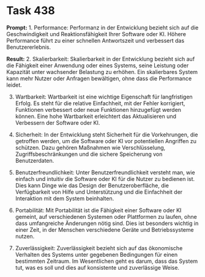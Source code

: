 # Task 438

**Prompt:** 1. Performance: Performanz in der Entwicklung bezieht sich auf die Geschwindigkeit und Reaktionsfähigkeit Ihrer Software oder KI. Höhere Performance führt zu einer schnellen Antwortszeit und verbessert das Benutzererlebnis.

**Result:**
2. Skalierbarkeit: Skalierbarkeit in der Entwicklung bezieht sich auf die Fähigkeit einer Anwendung oder eines Systems, seine Leistung oder Kapazität unter wachsender Belastung zu erhöhen. Ein skalierbares System kann mehr Nutzer oder Anfragen bewältigen, ohne dass die Performance leidet.

3. Wartbarkeit: Wartbarkeit ist eine wichtige Eigenschaft für langfristigen Erfolg. Es steht für die relative Einfachheit, mit der Fehler korrigiert, Funktionen verbessert oder neue Funktionen hinzugefügt werden können. Eine hohe Wartbarkeit erleichtert das Aktualisieren und Verbessern der Software oder KI.

4. Sicherheit: In der Entwicklung steht Sicherheit für die Vorkehrungen, die getroffen werden, um die Software oder KI vor potentiellen Angriffen zu schützen. Dazu gehören Maßnahmen wie Verschlüsselung, Zugriffsbeschränkungen und die sichere Speicherung von Benutzerdaten.

5. Benutzerfreundlichkeit: Unter Benutzerfreundlichkeit versteht man, wie einfach und intuitiv die Software oder KI für die Nutzer zu bedienen ist. Dies kann Dinge wie das Design der Benutzeroberfläche, die Verfügbarkeit von Hilfe und Unterstützung und die Einfachheit der Interaktion mit dem System beinhalten.

6. Portabilität: Mit Portabilität ist die Fähigkeit einer Software oder KI gemeint, auf verschiedenen Systemen oder Plattformen zu laufen, ohne dass umfangreiche Änderungen nötig sind. Dies ist besonders wichtig in einer Zeit, in der Menschen verschiedene Geräte und Betriebssysteme nutzen. 

7. Zuverlässigkeit: Zuverlässigkeit bezieht sich auf das ökonomische Verhalten des Systems unter gegebenen Bedingungen für einen bestimmten Zeitraum. Im Wesentlichen geht es darum, dass das System tut, was es soll und dies auf konsistente und zuverlässige Weise.
